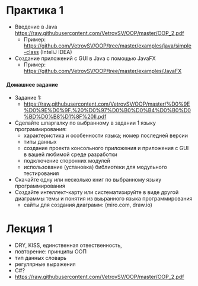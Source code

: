 # Практика 1
- Введение в Java https://raw.githubusercontent.com/VetrovSV/OOP/master/OOP_2.pdf
  - Пример: https://github.com/VetrovSV/OOP/tree/master/examples/java/simple-class (InteliJ IDEA)
- Создание приложений с GUI в Java с помощью JavaFX
  - Пример: https://github.com/VetrovSV/OOP/tree/master/examples/JavaFX


#### Домашнее задание
- Задание 1:
  - https://raw.githubusercontent.com/VetrovSV/OOP/master/%D0%9E%D0%9E%D0%9F.%20%D0%97%D0%B0%D0%B4%D0%B0%D0%BD%D0%B8%D1%8F%20II.pdf
- Сделайте шпаргалку по выбранному в задании 1 языку программирования:
  - характеристика и особенности языка; номер последней версии
  - типы данных
  - создание проекта консольного приложения и приложения с GUI в вашей любимой среде разработки
  - подключение сторонних модулей
  - использование (установка) библиотеки для модульного тестирования
- Скачайте одну или несколько книг по выбранному языку программирования
- Создайте интеллект-карту или систематизируйте в виде другой диаграммы темы и понятия из выьранного языка программирования
   - сайты для создания диаграмм: (miro.com, draw.io)

 
 # Лекция 1
 - DRY,  KISS, единственная отвественность,
 - повторение: принципы ООП
 - тип данных словарь
 - регулярные выражения
 - C#?
 - https://raw.githubusercontent.com/VetrovSV/OOP/master/OOP_2.pdf
